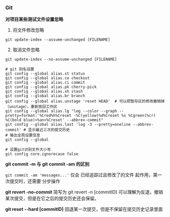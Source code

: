 ### Git

**对项目某些测试文件设置忽略**

1. 将文件修改忽略

`git update-index --assume-unchanged [FILENAME]`

2. 取消文件忽略

`git update-index --no-assume-unchanged [FILENAME]`



```
# git 别名设置 
git config --global alias.st status
git config --global alias.co checkout
git config --global alias.ci commit
git config --global alias.pk cherry-pick
git config --global alias.sh stash
git config --global alias.br branch
git config --global alias.unstage 'reset HEAD'  # 可以把暂存区的修改撤销掉（unstage），重新放回工作区
git config --global alias.lg "log --color --graph --pretty=format:'%Cred%h%Creset -%C(yellow)%d%Creset %s %Cgreen(%cr) %C(bold blue)<%an>%Creset' --abbrev-commit"
git config --global alias.last 'log -3 --pretty=oneline --abbrev-commit' # 显示最近三次的提交历史
# 输出全局设置信息
git config --global

# 设置git识别文件大小写
git config core.ignorecase false

```



**git commit -m 与 git commit -am 的区别**

`git commit -am 'messages...'` 仅会 已经追踪过且修改了的文件 起作用，第一次提交时，还需要 分步操作

**git revert -no-commit**
简写为 git revert -n [commitID] 可以理解为反退，撤销某次提交，但是在它之后的提交历史还会保留。

**git reset --hard [commitID]** 回退某一次提交，但是不保留在提交历史记录里面


